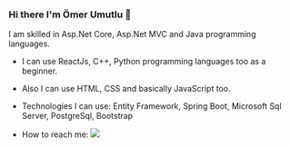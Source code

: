 ### Hi there I'm Ömer Umutlu 👋

I am skilled in Asp.Net Core, Asp.Net MVC and Java programming languages.

- I can use ReactJs, C++, Python programming languages too as a beginner.

- Also I can use HTML, CSS and basically JavaScript too.
- Technologies I can use: Entity Framework, Spring Boot, Microsoft Sql Server, PostgreSql, Bootstrap
- How to reach me: [![](https://img.shields.io/badge/linkedin-%230077B5.svg?&style=for-the-badge&logo=linkedin&logoColor=white)](https://www.linkedin.com/in/omerumutluu/)
